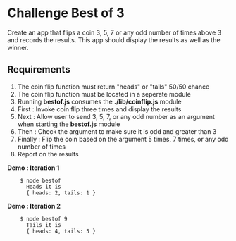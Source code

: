 Challenge Best of 3
=====================
Create an app that flips a coin 3, 5, 7 or any odd number of times above 3 and records the results.  This app
should display the results as well as the winner.

Requirements
-------------
1. The coin flip function must return "heads" or "tails" 50/50 chance
2. The coin flip function must be located in a seperate module
3. Running __bestof.js__ consumes the __./lib/coinflip.js__ module
4. First : Invoke coin flip three times and display the results
5. Next  : Allow user to send 3, 5, 7, or any odd number as an argument when starting the __bestof.js__ module
6. Then  : Check the argument to make sure it is odd and greater than 3
7. Finally : Flip the coin based on the argument 5 times, 7 times, or any odd number of times
8. Report on the results

__Demo : Iteration 1__

```
    $ node bestof
      Heads it is
      { heads: 2, tails: 1 }
```
__Demo : Iteration 2__

```
    $ node bestof 9
      Tails it is
      { heads: 4, tails: 5 }
```

